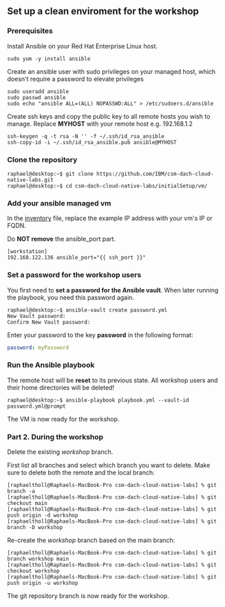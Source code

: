 ## Set up a clean enviroment for the workshop

### Prerequisites

Install Ansible on your Red Hat Enterprise Linux host.

```
sudo yum -y install ansible
```

Create an ansible user with sudo privileges on your managed host, which doesn't require a password to elevate privileges

```
sudo useradd ansible
sudo passwd ansible
sudo echo "ansible ALL=(ALL) NOPASSWD:ALL" > /etc/sudoers.d/ansible
```

Create ssh keys and copy the public key to all remote hosts you wish to manage. Replace **MYHOST** with your remote host e.g. 192.168.1.2

```
ssh-keygen -q -t rsa -N '' -f ~/.ssh/id_rsa_ansible
ssh-copy-id -i ~/.ssh/id_rsa_ansible.pub ansible@MYHOST
```

### Clone the repository

```
raphael@desktop:~$ git clone https://github.com/IBM/csm-dach-cloud-native-labs.git
raphael@desktop:~$ cd csm-dach-cloud-native-labs/initialSetup/vm/
```

### Add your ansible managed vm

In the [inventory](inventory) file, replace the example IP address with your vm's IP or FQDN.

Do **NOT remove** the ansible_port part.

```
[workstation]
192.168.122.136 ansible_port="{{ ssh_port }}"
```

### Set a password for the workshop users

You first need to **set a password for the Ansible vault**. When later running the playbook, you need this password again.

```
raphael@desktop:~$ ansible-vault create password.yml
New Vault password:
Confirm New Vault password:
```

Enter your password to the key **password** in the following format:

```yaml
password: myPassword
```

### Run the Ansible playbook

The remote host will be **reset** to its previous state. All workshop users and their home directories will be deleted!

```
raphael@desktop:~$ ansible-playbook playbook.yml --vault-id password.yml@prompt
```

The VM is now ready for the workshop.

### Part 2. During the workshop

Delete the existing _workshop_ branch.

First list all branches and select which branch you want to delete. Make sure to delete both the remote and the local branch:

```
[raphaeltholl@Raphaels-MacBook-Pro csm-dach-cloud-native-labs] % git branch -a
[raphaeltholl@Raphaels-MacBook-Pro csm-dach-cloud-native-labs] % git checkout main
[raphaeltholl@Raphaels-MacBook-Pro csm-dach-cloud-native-labs] % git push origin -d workshop
[raphaeltholl@Raphaels-MacBook-Pro csm-dach-cloud-native-labs] % git branch -D workshop
```

Re-create the _workshop_ branch based on the main branch:

```
[raphaeltholl@Raphaels-MacBook-Pro csm-dach-cloud-native-labs] % git branch workshop main
[raphaeltholl@Raphaels-MacBook-Pro csm-dach-cloud-native-labs] % git checkout workshop
[raphaeltholl@Raphaels-MacBook-Pro csm-dach-cloud-native-labs] % git push origin -u workshop
```

The git repository branch is now ready for the workshop.
